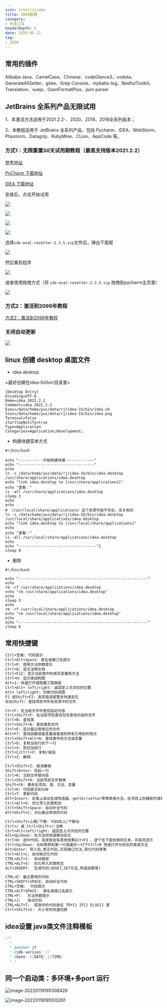 ```yaml
---
icon: intellijidea
title: IDEA管理
category: 
- 开发工具
headerDepth: 5
date: 2020-05-12
tag:
- IDEA
---
```


<!-- more -->

## 常用的插件

Alibaba Java、CamelCase、Chinese、codeGlance3、codota、GenerateAllSetter、gitee、Grep Console、mybatis-log、RestfulToolkit、Translation、vuejs、GsonFormatPlus、json parser

## JetBrains 全系列产品无限试用

1、本激活方法适用于2021.2.2-、2020、2019、2018全系列版本；

2、本教程适用于 JetBrains 全系列产品，包括 Pycharm、IDEA、WebStorm、Phpstorm、Datagrip、RubyMine、CLion、AppCode 等。

### 方式1：无限重置30天试用期教程（最高支持版本2021.2.2）

[参考地址](https://www.exception.site/essay/idea-reset-eval)

[PyCharm 下载地址](https://www.jetbrains.com/zh-cn/pycharm/download/other.html)

[IDEA 下载地址](https://www.jetbrains.com/zh-cn/idea/download/other.html)

安装后，点击开始试用

![](./idea.assets/true-image-20230301211748832.png)

![](./idea.assets/true-image-20230301211951293.png)

![](./idea.assets/true-image-20230301212014921.png)

![](./idea.assets/true-image-20230301212154794.png)

选择`ide-eval-resetter-2.3.5.zip`文件后，弹出下面框

![](./idea.assets/true-image-20230301212245629.png)

然后重启程序

![](./idea.assets/true-image-20230301212757684.png)

或者使用拖拽方式（将 `ide-eval-resetter-2.3.5.zip` 拖拽到pycharm主页里）

![](./idea.assets/true-image-2023030166.png)

### 方式2：激活到2099年教程

[方式2：激活到2099年教程](https://www.exception.site/essay/how-to-free-use-intellij-idea-2019-3)

### 关闭自动更新

![](./idea.assets/true-image-2023030177.png)


## linux 创建 desktop 桌面文件

- idea.desktop

×最好创建在idea-IU/bin/目录里×

```
[Desktop Entry]
Encoding=UTF-8
Name=idea 2021.2.2
Comment=idea 2021.2.2
Exec=/data/home/yus/data/rj/idea-IU/bin/idea.sh
Icon=/data/home/yus/data/rj/idea-IU/bin/idea.png
Terminal=false
starttupNotify=true
Type=Application
Categories=Application;Development;
```

- 构建快捷菜单方式

```
#!/bin/bash

echo "-----------开始构建快捷-------------"
echo "----------------------------------"
echo
ln -s /data/home/yus/data/rj/idea-IU/bin/idea.desktop /usr/share/applications/idea.desktop
echo "link idea.desktop to [/usr/share/applications]"
echo "查看："
ls -all /usr/share/applications/idea.desktop
sleep 3
echo
echo
# （/usr/local/share/applications）这个目录可能不存在，没关系的
ln -s /data/home/yus/data/rj/idea-IU/bin/idea.desktop /usr/local/share/applications/idea.desktop
echo "link idea.desktop to [/usr/local/share/applications]"
echo
echo "查看："
ls -all /usr/local/share/applications/idea.desktop
echo
echo "-----------------------------------"1
sleep 9

```

- 删除

```
#!/bin/bash

echo "----------------------------------------------------------"
echo
rm -rf /usr/share/applications/idea.desktop
echo "rm /usr/share/applications/idea.desktop"
echo
sleep 3
echo
rm -rf /usr/local/share/applications/idea.desktop
echo "rm /usr/local/share/applications/idea.desktop"
echo
echo "----------------------------------------------------------"
sleep 6
```


## 常用快捷键

```markdown
Ctrl+空格: 代码提示
Ctrl+Alt+Space: 类名或接口名提示
Ctrl+P: 使用方法参数提示
Ctrl+Q: 显示注释文档
Ctrl+F12: 显示当前类中的成员变量和方法
Ctrl+H: 显示类结构图
Alt+1: 快速打开或隐藏工程面板
Ctrl+Alt+ left/right: 返回至上次浏览的位置
Alt+ left/right: 切换代码视图
F2 或Shift+F2: 高亮错误或警告快速定位
双击Shift: 查找项目中所有目录中的文件

Ctr+F: 在当前文件中查找指定内容
Ctrl+Shift+F: 在当前项目查找包含查找内容的文件
Ctrl+N: 查找类
Ctrl+Shift+N: 查找类和文件
Ctrl+E: 显示最近使用过的文件
Alt+F7: 查找函数或者变量或者类的所有引用到的地方
Ctrl+Shift+Alt+N: 查找类中的方法或变量
Ctrl+D: 复制当前行到下一行
Ctrl+X: 剪切当前行
Ctrl+C/Ctrl+V: 复制/粘贴
Ctrl+Z: 撤销

Ctrl+Shift+Z: 取消撤销
Shift+Enter: 另起一行
Ctrl+R: 当前文件替内容
Ctrl+Shift+R: 当前项目文件替换
Shift+F6: 重命名项目、类、方法、变量
Ctrl+K: 代码提交到SVN
Ctrl+T: 更新代码
Alt+Insert: 在类上自动生成构造器、getter/setter等等常用方法，在项目上创建新的类和文件
Ctrl+Alt+O: 优化导入的类和包
Ctrl+Shift+Space: 自动补全代码
Alt+Shift+C: 对比最近修改的代码

Ctrl+Shift+上键/下键: 代码向上/下移动
Ctrl+/ 或 Ctrl+Shift+/:注释
Ctrl+Alt+left/right: 返回至上次浏览的位置
Alt+Up/Down: 在方法间快速移动定位
Ctrl+W: 选中代码，连续按会有其他效果Alt+F3 ，逐个往下查找相同文本，并高亮显示
Ctrl+Up/Down: 光标跳转到第一行或最后一行下Ctrl+B 快速打开光标处的类或方法
Alt+Enter: 导入包,修正代码,实现接口方法,简化代码等等
Ctrl+Alt+L: 自动格式化代码
CTRL+ALT+I:  自动缩进 
CTRL+ALT+O:  优化导入的类和包 
ALT+INSERT:  生成代码(如GET,SET方法,构造函数等) 

CTRL+E: 最近更改的代码 
CTRL+SHIFT+SPACE: 自动补全代码 
CTRL+空格:  代码提示 
CTRL+ALT+SPACE:  类名或接口名提示 
CTRL+P:   方法参数提示 
CTRL+J:   自动代码 
CTRL+ALT+T:  把选中的代码放在 TRY{} IF{} ELSE{} 里
Ctrl+Shift+U： 大小写的快速切换

```

## idea设置 java类文件注释模板

```java
/**
  * 
  * @author jf
  * @jdk-version: 17
  * @date: ${DATE} ${TIME}
  * /
```

## 同一个启动类：多环境+多port 运行

![image-20220119195308426](./idea.assets/true-image-20220119195308426.png)

![image-20220119195510261](./idea.assets/true-image-20220119195510261.png)
